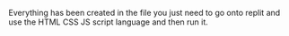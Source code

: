 Everything has been created in the file you just need to go onto replit and use the HTML CSS JS script language and then run it.
